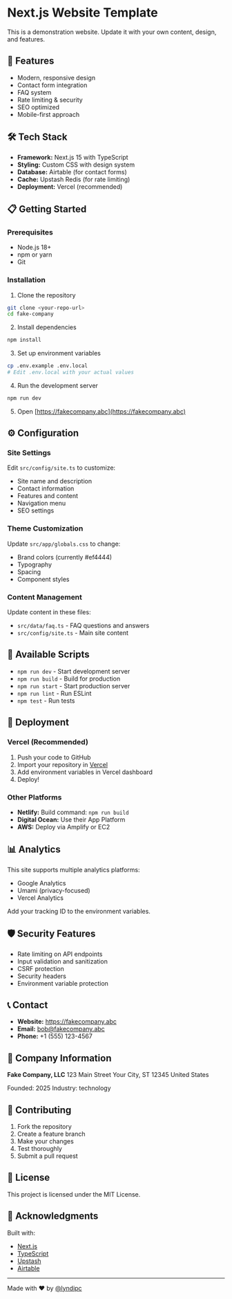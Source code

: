 # Next.js Website Template

This is a demonstration website. Update it with your own content, design, and features.

## 🚀 Features

- Modern, responsive design
- Contact form integration
- FAQ system
- Rate limiting & security
- SEO optimized
- Mobile-first approach

## 🛠️ Tech Stack

- **Framework:** Next.js 15 with TypeScript
- **Styling:** Custom CSS with design system
- **Database:** Airtable (for contact forms)
- **Cache:** Upstash Redis (for rate limiting)
- **Deployment:** Vercel (recommended)

## 📋 Getting Started

### Prerequisites

- Node.js 18+
- npm or yarn
- Git

### Installation

1. Clone the repository

```bash
git clone <your-repo-url>
cd fake-company
```

2. Install dependencies

```bash
npm install
```

3. Set up environment variables

```bash
cp .env.example .env.local
# Edit .env.local with your actual values
```

4. Run the development server

```bash
npm run dev
```

5. Open [https://fakecompany.abc](https://fakecompany.abc)

## ⚙️ Configuration

### Site Settings

Edit `src/config/site.ts` to customize:

- Site name and description
- Contact information
- Features and content
- Navigation menu
- SEO settings

### Theme Customization

Update `src/app/globals.css` to change:

- Brand colors (currently #ef4444)
- Typography
- Spacing
- Component styles

### Content Management

Update content in these files:

- `src/data/faq.ts` - FAQ questions and answers
- `src/config/site.ts` - Main site content

## 🔧 Available Scripts

- `npm run dev` - Start development server
- `npm run build` - Build for production
- `npm run start` - Start production server
- `npm run lint` - Run ESLint
- `npm test` - Run tests

## 🚀 Deployment

### Vercel (Recommended)

1. Push your code to GitHub
2. Import your repository in [Vercel](https://vercel.com)
3. Add environment variables in Vercel dashboard
4. Deploy!

### Other Platforms

- **Netlify:** Build command: `npm run build`
- **Digital Ocean:** Use their App Platform
- **AWS:** Deploy via Amplify or EC2

## 📊 Analytics

This site supports multiple analytics platforms:

- Google Analytics
- Umami (privacy-focused)
- Vercel Analytics

Add your tracking ID to the environment variables.

## 🛡️ Security Features

- Rate limiting on API endpoints
- Input validation and sanitization
- CSRF protection
- Security headers
- Environment variable protection

## 📞 Contact

- **Website:** https://fakecompany.abc
- **Email:** bob@fakecompany.abc
- **Phone:** +1 (555) 123-4567

## 🏢 Company Information

**Fake Company, LLC**
123 Main Street
Your City, ST 12345
United States

Founded: 2025
Industry: technology

## 🤝 Contributing

1. Fork the repository
2. Create a feature branch
3. Make your changes
4. Test thoroughly
5. Submit a pull request

## 📝 License

This project is licensed under the MIT License.

## 🙏 Acknowledgments

Built with:

- [Next.js](https://nextjs.org/)
- [TypeScript](https://www.typescriptlang.org/)
- [Upstash](https://upstash.com/)
- [Airtable](https://airtable.com/)

---

Made with ❤️ by [@lyndipc](https://github.com/lyndipc)
